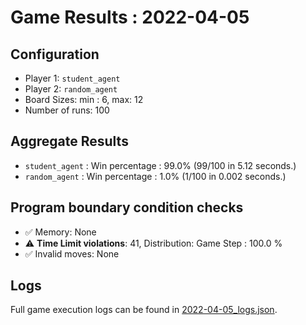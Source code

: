 
# Game Results : 2022-04-05


 ## Configuration 

 - Player 1: `student_agent`
 - Player 2: `random_agent`
 - Board Sizes: min : 6, max: 12
 - Number of runs: 100


 ## Aggregate Results 

 - `student_agent` : Win percentage : 99.0% (99/100 in 5.12 seconds.)
 - `random_agent` : Win percentage : 1.0% (1/100 in 0.002 seconds.)


 ## Program boundary condition checks 

 - :white_check_mark: Memory: None
 - :warning: **Time Limit violations**: 41, Distribution: Game Step : 100.0 %
 - :white_check_mark: Invalid moves: None


 ## Logs 

 Full game execution logs can be found in [2022-04-05_logs.json](2022-04-05_logs.json).


